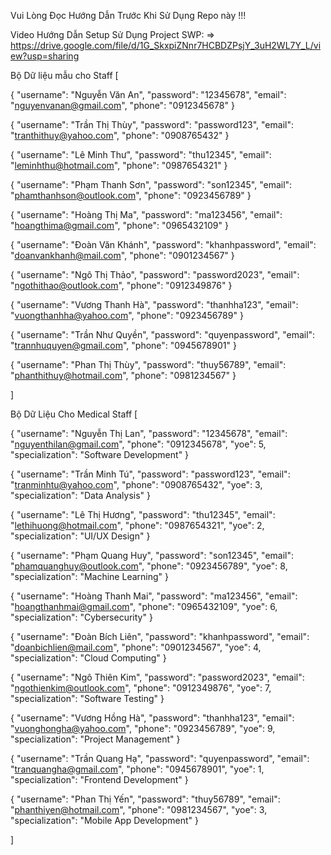 Vui Lòng Đọc Hướng Dẫn Trước Khi Sử Dụng Repo này !!!

Video Hướng Dẫn Setup Sử Dụng Project SWP: 
=>   https://drive.google.com/file/d/1G_SkxpiZNnr7HCBDZPsjY_3uH2WL7Y_L/view?usp=sharing


Bộ Dữ liệu mẫu cho Staff
[

  {
    "username": "Nguyễn Văn An",
    "password": "12345678",
    "email": "nguyenvanan@gmail.com",
    "phone": "0912345678"
  }
  
  {
    "username": "Trần Thị Thùy",
    "password": "password123",
    "email": "tranthithuy@yahoo.com",
    "phone": "0908765432"
  }
  
  {
    "username": "Lê Minh Thư",
    "password": "thu12345",
    "email": "leminhthu@hotmail.com",
    "phone": "0987654321"
  }
  
  {
    "username": "Phạm Thanh Sơn",
    "password": "son12345",
    "email": "phamthanhson@outlook.com",
    "phone": "0923456789"
  }
  
  {
    "username": "Hoàng Thị Ma",
    "password": "ma123456",
    "email": "hoangthima@gmail.com",
    "phone": "0965432109"
  }
  
  {
    "username": "Đoàn Văn Khánh",
    "password": "khanhpassword",
    "email": "doanvankhanh@mail.com",
    "phone": "0901234567"
  }
  
  {
    "username": "Ngô Thị Thảo",
    "password": "password2023",
    "email": "ngothithao@outlook.com",
    "phone": "0912349876"
  }
  
  {
    "username": "Vương Thanh Hà",
    "password": "thanhha123",
    "email": "vuongthanhha@yahoo.com",
    "phone": "0923456789"
  }
  
  {
    "username": "Trần Như Quyền",
    "password": "quyenpassword",
    "email": "trannhuquyen@gmail.com",
    "phone": "0945678901"
  }
  
  {
    "username": "Phan Thị Thùy",
    "password": "thuy56789",
    "email": "phanthithuy@hotmail.com",
    "phone": "0981234567"
  }
  
]

Bộ Dữ Liệu Cho Medical Staff
[
  
  {
    "username": "Nguyễn Thị Lan",
    "password": "12345678",
    "email": "nguyenthilan@gmail.com",
    "phone": "0912345678",
    "yoe": 5,
    "specialization": "Software Development"
  }
  
  {
    "username": "Trần Minh Tú",
    "password": "password123",
    "email": "tranminhtu@yahoo.com",
    "phone": "0908765432",
    "yoe": 3,
    "specialization": "Data Analysis"
  }
  
  {
    "username": "Lê Thị Hương",
    "password": "thu12345",
    "email": "lethihuong@hotmail.com",
    "phone": "0987654321",
    "yoe": 2,
    "specialization": "UI/UX Design"
  }
  
  {
    "username": "Phạm Quang Huy",
    "password": "son12345",
    "email": "phamquanghuy@outlook.com",
    "phone": "0923456789",
    "yoe": 8,
    "specialization": "Machine Learning"
  }
  
  {
    "username": "Hoàng Thanh Mai",
    "password": "ma123456",
    "email": "hoangthanhmai@gmail.com",
    "phone": "0965432109",
    "yoe": 6,
    "specialization": "Cybersecurity"
  }
  
  {
    "username": "Đoàn Bích Liên",
    "password": "khanhpassword",
    "email": "doanbichlien@mail.com",
    "phone": "0901234567",
    "yoe": 4,
    "specialization": "Cloud Computing"
  }
  
  {
    "username": "Ngô Thiên Kim",
    "password": "password2023",
    "email": "ngothienkim@outlook.com",
    "phone": "0912349876",
    "yoe": 7,
    "specialization": "Software Testing"
  }
  
  {
    "username": "Vương Hồng Hà",
    "password": "thanhha123",
    "email": "vuonghongha@yahoo.com",
    "phone": "0923456789",
    "yoe": 9,
    "specialization": "Project Management"
  }
  
  {
    "username": "Trần Quang Hạ",
    "password": "quyenpassword",
    "email": "tranquangha@gmail.com",
    "phone": "0945678901",
    "yoe": 1,
    "specialization": "Frontend Development"
  }
  
  {
    "username": "Phan Thị Yến",
    "password": "thuy56789",
    "email": "phanthiyen@hotmail.com",
    "phone": "0981234567",
    "yoe": 3,
    "specialization": "Mobile App Development"
  }
  
]


